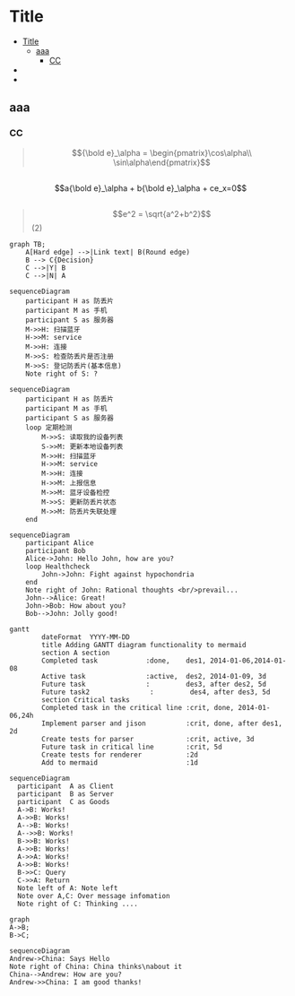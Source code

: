 # Title
<!-- TOC -->

- [Title](#title)
    - [aaa](#aaa)
        - [CC](#cc)
- [](#)
- [](#-1)

<!-- /TOC -->

## aaa
### CC

>$${\bold e}_\alpha = \begin{pmatrix}\cos\alpha\\ \sin\alpha\end{pmatrix}$$  

##

$$a{\bold e}_\alpha + b{\bold e}_\alpha + ce_x=0$$
##

 > $$e^2 = \sqrt{a^2+b^2}$$ (2)

```mermaid
graph TB;
    A[Hard edge] -->|Link text| B(Round edge)
    B --> C{Decision}
    C -->|Y| B
    C -->|N| A  
```

```mermaid
sequenceDiagram
    participant H as 防丢片
    participant M as 手机
    participant S as 服务器
    M->>H: 扫描蓝牙
    H->>M: service
    M->>H: 连接
    M->>S: 检查防丢片是否注册
    M->>S: 登记防丢片(基本信息)
    Note right of S: ?
```

```mermaid
sequenceDiagram
    participant H as 防丢片
    participant M as 手机
    participant S as 服务器
    loop 定期检测
        M->>S: 读取我的设备列表
        S->>M: 更新本地设备列表
        M->>H: 扫描蓝牙
        H->>M: service
        M->>H: 连接
        H->>M: 上报信息
        M->>M: 蓝牙设备检控
        M->>S: 更新防丢片状态
        M->>M: 防丢片失联处理
    end
```

```mermaid
sequenceDiagram
    participant Alice
    participant Bob
    Alice->John: Hello John, how are you?
    loop Healthcheck
        John->John: Fight against hypochondria
    end
    Note right of John: Rational thoughts <br/>prevail...
    John-->Alice: Great!
    John->Bob: How about you?
    Bob-->John: Jolly good!
```

```mermaid
gantt
        dateFormat  YYYY-MM-DD
        title Adding GANTT diagram functionality to mermaid
        section A section
        Completed task            :done,    des1, 2014-01-06,2014-01-08
        Active task               :active,  des2, 2014-01-09, 3d
        Future task               :         des3, after des2, 5d
        Future task2               :         des4, after des3, 5d
        section Critical tasks
        Completed task in the critical line :crit, done, 2014-01-06,24h
        Implement parser and jison          :crit, done, after des1, 2d
        Create tests for parser             :crit, active, 3d
        Future task in critical line        :crit, 5d
        Create tests for renderer           :2d
        Add to mermaid                      :1d
```

```mermaid
sequenceDiagram
  participant  A as Client
  participant  B as Server
  participant  C as Goods
  A->B: Works!
  A->>B: Works!
  A-->B: Works!
  A-->>B: Works!
  B->>B: Works!
  A->>B: Works!
  A->>A: Works!
  A->>B: Works!
  B->>C: Query
  C->>A: Return
  Note left of A: Note left
  Note over A,C: Over message infomation
  Note right of C: Thinking ....
```

```mermaid
graph
A->B;
B->C;
```

```mermaid
sequenceDiagram
Andrew->China: Says Hello 
Note right of China: China thinks\nabout it 
China-->Andrew: How are you? 
Andrew->>China: I am good thanks!
```